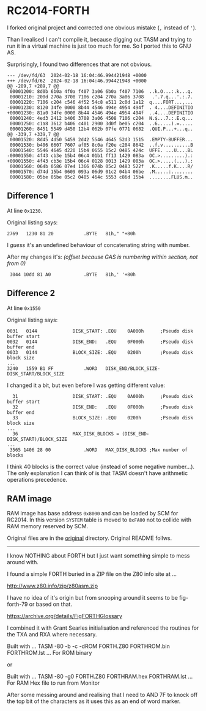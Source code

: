 # RC2014-FORTH

I forked original project and corrected one obvious mistake (`,` instead of `'`).

Than I realised I can't compile it, because digging out TASM and trying to run it in a virtual machine is just too much for me.
So I ported this to GNU AS.

Surprisingly, I found two differences that are not obvious.

```
--- /dev/fd/63  2024-02-18 16:04:46.994421948 +0000
+++ /dev/fd/62  2024-02-18 16:04:46.994421948 +0000
@@ -289,7 +289,7 @@
 00001200: 8d0b 6b0a 4f0a f407 3a06 6b0a f407 7106  ..k.O...:.k...q.
 00001210: 200d 270a 3708 7106 c204 270a 3a06 3708   .'.7.q...'.:.7.
 00001220: 7106 c204 c546 4f52 54c8 e511 2c0d 1a12  q....FORT...,...
-00001230: 8120 34fe 0000 8b44 4546 494e 4954 494f  . 4....DEFINITIO
+00001230: 81a0 34fe 0000 8b44 4546 494e 4954 494f  ..4....DEFINITIO
 00001240: 4ed3 2412 b406 3708 3a06 4508 7106 c204  N.$...7.:.E.q...
 00001250: c1a8 3612 b406 c401 2900 3d0f be05 c204  ..6.....).=.....
 00001260: 8451 5549 d450 12b4 062b 07fe 0771 0682  .QUI.P...+...q..
@@ -339,7 +339,7 @@
 00001520: 8d45 4d50 5459 2d42 5546 4645 52d3 1515  .EMPTY-BUFFER...
 00001530: b406 6607 7607 af05 8c0a f20e c204 8642  ..f.v..........B
 00001540: 5546 4645 d220 15b4 0655 15c2 0485 424c  UFFE. ...U....BL
-00001550: 4f43 cb3e 15b4 06c4 01b1 ff13 1429 083a  OC.>.........).:
+00001550: 4f43 cb3e 15b4 06c4 0128 0013 1429 083a  OC.>.....(...).:
 00001560: 064b 0586 07e4 1366 074b 05c2 0483 522f  .K.....f.K....R/
 00001570: d74d 15b4 0609 093a 06d9 01c2 04b4 06be  .M.....:........
 00001580: 05be 05be 05c2 0485 464c 5553 c86d 15b4  ........FLUS.m..
```

## Difference 1
At line `0x1230`.

Original listing says:
```
2769   1230 81 20       	.BYTE	81h," "+80h
```

I *guess* it's an undefined behaviour of concatenating string with number.

After my changes it's: *(offset because GAS is numbering within section, not from 0)*
```
 3044 10dd 81 A0       		.BYTE	81h,' '+80h
```

## Difference 2
At line `0x1550`

Original listing says:
```
0031   0144             DISK_START:	.EQU	0A000h		;Pseudo disk buffer start
0032   0144             DISK_END:	.EQU	0F000h		;Pseudo disk buffer end
0033   0144             BLOCK_SIZE:	.EQU	0200h		;Pseudo disk block size
...
3240   1559 B1 FF       	.WORD	DISK_END/BLOCK_SIZE-DISK_START/BLOCK_SIZE
```

I changed it a bit, but even before I was getting different value:
```
  31                 	DISK_START:	.EQU	0A000h		;Pseudo disk buffer start
  32                 	DISK_END:	.EQU	0F000h		;Pseudo disk buffer end
  33                 	BLOCK_SIZE:	.EQU	0200h		;Pseudo disk block size
...
  36                 	MAX_DISK_BLOCKS = (DISK_END-DISK_START)/BLOCK_SIZE
...
 3565 1406 28 00       		.WORD	MAX_DISK_BLOCKS ;Max number of blocks
```
I think 40 blocks is the correct value (instead of some negative number...).
The only explanation I can think of is that TASM doesn't have arithmetic operations precedence.

## RAM image

RAM image has base address `0x8000` and can be loaded by SCM for RC2014.
In this version `SYSTEM` table is moved to `0xFA00` not to collide with RAM memory reserved by SCM.

Original files are in the [original](original) directory.
Original README follws.

---

I know NOTHING about FORTH but I just want something simple to mess around with.

I found a simple FORTH buried in a ZIP file on the Z80 info site at ...

http://www.z80.info/zip/z80asm.zip

I have no idea of it's origin but from snooping around it seems to be fig-forth-79 or based on that.

https://archive.org/details/FigFORTHGlossary

I combined it with Grant Searles initialisation and referenced the routines for the TXA and RXA where necessary.

Built with  ... TASM -80 -b -c -dROM FORTH.Z80 FORTHROM.bin FORTHROM.lst ... For ROM binary

or 

Built with ... TASM -80 -g0 FORTH.Z80 FORTHRAM.hex FORTHRAM.lst ... For RAM Hex file to run from Monitor

After some messing around and realising that I need to AND 7F to knock off the top bit of the characters
as it uses this as an end of word marker.
